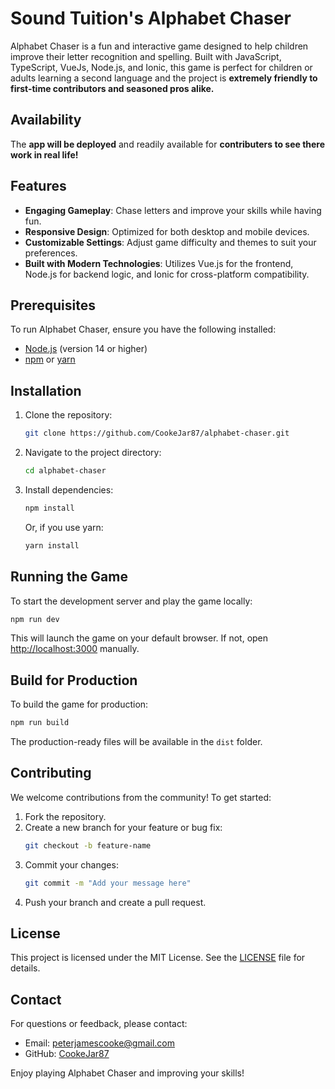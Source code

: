# Sound Tuition's Alphabet Chaser

Alphabet Chaser is a fun and interactive game designed to help children improve their letter recognition and spelling. Built with JavaScript, TypeScript, VueJs, Node.js, and Ionic, this game is perfect for children or adults learning a second language and the project is **extremely friendly to first-time contributors and seasoned pros alike.**

## Availability

The **app will be deployed** and readily available for **contributers to see there work in real life!**

## Features

- **Engaging Gameplay**: Chase letters and improve your skills while having fun.
- **Responsive Design**: Optimized for both desktop and mobile devices.
- **Customizable Settings**: Adjust game difficulty and themes to suit your preferences.
- **Built with Modern Technologies**: Utilizes Vue.js for the frontend, Node.js for backend logic, and Ionic for cross-platform compatibility.

## Prerequisites

To run Alphabet Chaser, ensure you have the following installed:

- [Node.js](https://nodejs.org/) (version 14 or higher)
- [npm](https://www.npmjs.com/) or [yarn](https://yarnpkg.com/)

## Installation

1. Clone the repository:
   ```bash
   git clone https://github.com/CookeJar87/alphabet-chaser.git
   ```
2. Navigate to the project directory:
   ```bash
   cd alphabet-chaser
   ```
3. Install dependencies:
   ```bash
   npm install
   ```
   Or, if you use yarn:
   ```bash
   yarn install
   ```

## Running the Game

To start the development server and play the game locally:

```bash
npm run dev
```

This will launch the game on your default browser. If not, open [http://localhost:3000](http://localhost:3000) manually.

## Build for Production

To build the game for production:

```bash
npm run build
```

The production-ready files will be available in the `dist` folder.

## Contributing

We welcome contributions from the community! To get started:

1. Fork the repository.
2. Create a new branch for your feature or bug fix:
   ```bash
   git checkout -b feature-name
   ```
3. Commit your changes:
   ```bash
   git commit -m "Add your message here"
   ```
4. Push your branch and create a pull request.

## License

This project is licensed under the MIT License. See the [LICENSE](LICENSE) file for details.

## Contact

For questions or feedback, please contact:

- Email: [peterjamescooke@gmail.com](mailto:peterjamescooke@gmail.com)
- GitHub: [CookeJar87](https://github.com/CookeJar87)

Enjoy playing Alphabet Chaser and improving your skills!


